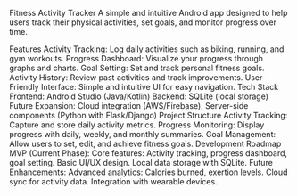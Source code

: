Fitness Activity Tracker
A simple and intuitive Android app designed to help users track their physical activities, set goals, and monitor progress over time.


Features
Activity Tracking: Log daily activities such as biking, running, and gym workouts.
Progress Dashboard: Visualize your progress through graphs and charts.
Goal Setting: Set and track personal fitness goals.
Activity History: Review past activities and track improvements.
User-Friendly Interface: Simple and intuitive UI for easy navigation.
Tech Stack
Frontend: Android Studio (Java/Kotlin)
Backend: SQLite (local storage)
Future Expansion: Cloud integration (AWS/Firebase), Server-side components (Python with Flask/Django)
Project Structure
Activity Tracking: Capture and store daily activity metrics.
Progress Monitoring: Display progress with daily, weekly, and monthly summaries.
Goal Management: Allow users to set, edit, and achieve fitness goals.
Development Roadmap
MVP (Current Phase):
Core features: Activity tracking, progress dashboard, goal setting.
Basic UI/UX design.
Local data storage with SQLite.
Future Enhancements:
Advanced analytics: Calories burned, exertion levels.
Cloud sync for activity data.
Integration with wearable devices.
